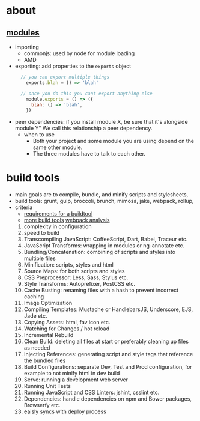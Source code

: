 # about
## [modules](https://nodejs.org/api/modules.html)
  - importing
    - commonjs: used by node for module loading
    - AMD
  - exporting: add properties to the `exports` object
    ```javascript
      // you can export multiple things
        exports.blah = () => 'blah'

      // once you do this you cant export anything else
        module.exports = () => ({
          blah: () => 'blah',
        })
    ```
  - peer dependencies: if you install module X, be sure that it's alongside module Y" We call this relationship a peer dependency.
    - when to use
      + Both your project and some module you are using depend on the same other module.
      + The three modules have to talk to each other.

# build tools
  - main goals are to compile, bundle, and minify scripts and stylesheets,
  - build tools: grunt, gulp, broccoli, brunch, mimosa, jake, webpack, rollup,
  - criteria
      - [requirements for a buildtool](http://walkercoderanger.com/blog/2015/06/state-of-js-build-tools-2015/)
      - [more build tools](http://jster.net/category/build-utilities)
      [webpack analysis](http://survivejs.com/webpack/webpack-compared/)
    1. complexity in configuration
    2. speed to build
    2. Transcompiling JavaScript: CoffeeScript, Dart, Babel, Traceur etc.
    3. JavaScript Transforms: wrapping in modules or ng-annotate etc.
    4. Bundling/Concatenation: combining of scripts and styles into multiple files
    5. Minification: scripts, styles and html
    6. Source Maps: for both scripts and styles
    7. CSS Preprocessor: Less, Sass, Stylus etc.
    8. Style Transforms: Autoprefixer, PostCSS etc.
    9. Cache Busting: renaming files with a hash to prevent incorrect caching
    10. Image Optimization
    11. Compiling Templates: Mustache or HandlebarsJS, Underscore, EJS, Jade etc.
    12. Copying Assets: html, fav icon etc.
    13. Watching for Changes / hot reload
    14. Incremental Rebuild
    15. Clean Build: deleting all files at start or preferably cleaning up files as needed
    16. Injecting References: generating script and style tags that reference the bundled files
    17. Build Configurations: separate Dev, Test and Prod configuration, for example to not minify html in dev build
    18. Serve: running a development web server
    19. Running Unit Tests
    20. Running JavaScript and CSS Linters: jshint, csslint etc.
    21. Dependencies: handle dependencies on npm and Bower packages, Browserfy etc.
    22. eaisly syncs with deploy process
